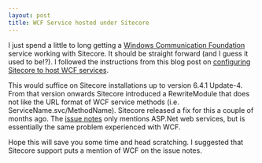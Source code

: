 ```yaml
---
layout: post
title: WCF Service hosted under Sitecore
---
```


I just spend a little to long getting a [Windows Communication Foundation](http://msdn.microsoft.com/en-us/netframework/aa663324) service working with Sitecore. It should be straight forward (and I guess it used to be!?). I followed the instructions from this blog post on [configuring Sitecore to host WCF services](http://sitecoreblog.alexshyba.com/2009/03/attach-wcf-services-to-sitecore-context.html).

This would suffice on Sitecore installations up to version 6.4.1 Update-4. From that version onwards Sitecore introduced a RewriteModule that does not like the URL format of WCF service methods (i.e. ServiceName.svc/MethodName). Sitecore released a fix for this a couple of months ago. The [issue notes](http://sdn.sitecore.net/Products/Sitecore%20V5/Sitecore%20CMS%206/ReleaseNotes/KnownIssues%20Recommended/Sitecore%20Rewrite%20Module%20prevents%20executing%20ASP,-d-,NET%20Web%20Service%20calls.aspx) only mentions ASP.Net web services, but is essentially the same problem experienced with WCF.

Hope this will save you some time and head scratching. I suggested that Sitecore support puts a mention of WCF on the issue notes.